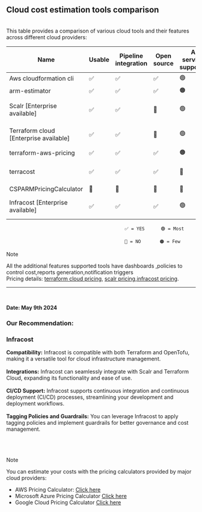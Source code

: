 ## Cloud cost estimation tools comparison

<br>
This table provides a comparison of various cloud tools and their features across different cloud providers:
</br>

| Name                                   | Usable | Pipeline integration | Open source | All services supported | Multi cloud | Cloud native solution | Additional features | Self hosting | Cloud             |
| -------------------------------------- | ------ | -------------------- | ----------- | ---------------------- | ----------- | --------------------- | ------------------- |------------- | ----------------- |
| Aws cloudformation cli                 | ✅     | ✅                   | ✅          | 🟢                     | 🔴          | ✅                    | 🔴                  | 🔴                |  AWS               |
| arm-estimator                          | ✅     | ✅                   | ✅          | 🟠                     | 🔴          | 🔴                    | 🔴                  | 🔴                |  Azure             |
| Scalr [Enterprise available]           | ✅     | ✅                   | 🔴          | 🟢                     | ✅          | 🔴                    | ✅                  | ✅                |  GCP , AWS , Azure |
| Terraform cloud [Enterprise available] | ✅     | ✅                   | 🔴          | 🟢                     | ✅          | 🔴                    | ✅                  | ✅                |  GCP , AWS , Azure |
| terraform-aws-pricing                  | ✅     | ✅                   | ✅          | 🟠                     | 🔴          | 🔴                    | 🔴                  | 🔴                |  AWS               |
| terracost                              | ✅     | ✅                   | ✅          | 🔴                     | 🟠          | 🔴                    | 🔴                  | 🔴                |  GCP , AWS , Azure |
| CSPARMPricingCalculator                | 🔴     | 🔴                   | 🔴          | 🔴                     | 🔴          | 🔴                    | 🔴                  | 🔴                |  Azure             |
| Infracost [Enterprise available]       | ✅     | ✅                   | ✅          | 🟢                     | ✅          | 🔴                    | ✅                  | ✅                |  GCP , AWS , Azure |

                                                ✅ = YES      🟢 = Most

                                                🔴 = NO       🟠 = Few

> [!NOTE]
> All the additional features supported tools have dashboards ,policies to control cost,reports generation,notification triggers <br>
Pricing details: [terraform cloud pricing](https://www.hashicorp.com/products/terraform/pricing), [scalr pricing](https://www.scalr.com/pricing),[infracost pricing](https://www.infracost.io/pricing/).
<hr>
<br>

<b>Date: May 9th 2024</b>

### Our Recommendation:

### Infracost

<b>Compatibility:</b> Infracost is compatible with both Terraform and OpenTofu, making it a versatile tool for cloud infrastructure management.<br><br>
<b>Integrations:</b> Infracost can seamlessly integrate with Scalr and Terraform Cloud, expanding its functionality and ease of use.<br><br>
<b>CI/CD Support:</b> Infracost supports continuous integration and continuous deployment (CI/CD) processes, streamlining your development and deployment workflows.<br><br>
<b>Tagging Policies and Guardrails:</b> You can leverage Infracost to apply tagging policies and implement guardrails for better governance and cost management.<br><br>
<br><br>


> [!NOTE]
> You can estimate your costs with the pricing calculators provided by major cloud providers: <br>
> - AWS Pricing Calculator: [Click here](https://calculator.aws/)
> - Microsoft Azure Pricing Calculator [Click here](https://azure.microsoft.com/en-in/pricing/calculator/)
> - Google Cloud Pricing Calculator [Click here](https://cloud.google.com/products/calculator)
